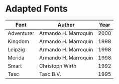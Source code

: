 # Adapted Fonts

| Font       | Author               | Year |
| ---------- | -------------------- | ---- |
| Adventurer | Armando H. Marroquin | 2000 |
| Kingdom    | Armando H. Marroquin | 1998 |
| Leipzig    | Armando H. Marroquin | 1998 |
| Merida     | Armando H. Marroquin | 1998 |
| Smart      | Christoph Wirth      | 1992 |
| Tasc       | Tasc B.V.            | 1995 |
